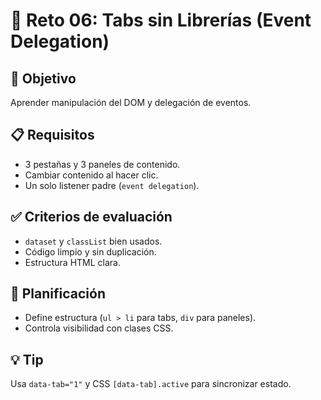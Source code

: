 # 🧩 Reto 06: Tabs sin Librerías (Event Delegation)

## 🎯 Objetivo
Aprender manipulación del DOM y delegación de eventos.

## 📋 Requisitos
- 3 pestañas y 3 paneles de contenido.
- Cambiar contenido al hacer clic.
- Un solo listener padre (`event delegation`).

## ✅ Criterios de evaluación
- `dataset` y `classList` bien usados.
- Código limpio y sin duplicación.
- Estructura HTML clara.

## 🧠 Planificación
- Define estructura (`ul > li` para tabs, `div` para paneles).
- Controla visibilidad con clases CSS.

## 💡 Tip
Usa `data-tab="1"` y CSS `[data-tab].active` para sincronizar estado.
